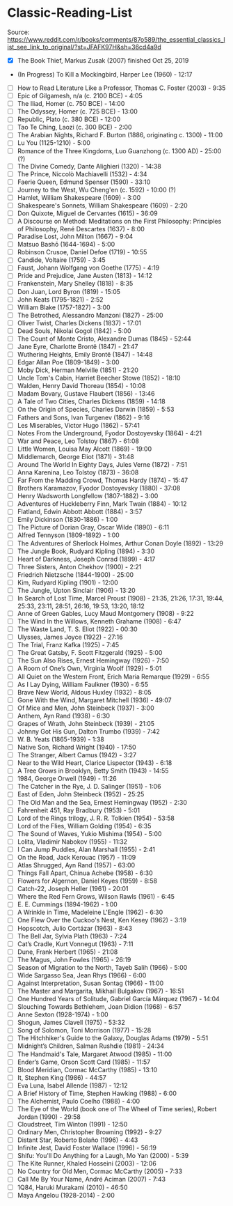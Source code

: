 # Classic-Reading-List
Source: https://www.reddit.com/r/books/comments/87o589/the_essential_classics_list_see_link_to_original/?st=JFAFK97H&sh=36cd4a9d

- [x] The Book Thief, Markus Zusak (2007) finished Oct 25, 2019
- (In Progress) To Kill a Mockingbird, Harper Lee (1960) - 12:17
- [ ] How to Read Literature Like a Professor, Thomas C. Foster (2003) - 9:35
- [ ] Epic of Gilgamesh, n/a (c. 2100 BCE) - 4:05
- [ ] The Iliad, Homer (c. 750 BCE) - 14:00
- [ ] The Odyssey, Homer (c. 725 BCE) - 13:00
- [ ] Republic, Plato (c. 380 BCE) - 12:00
- [ ] Tao Te Ching, Laozi (c. 300 BCE) - 2:00
- [ ] The Arabian Nights, Richard F. Burton (1886, originating c. 1300) - 11:00
- [ ] Lu You (1125-1210) - 5:00
- [ ] Romance of the Three Kingdoms, Luo Guanzhong (c. 1300 AD) - 25:00 (?)
- [ ] The Divine Comedy, Dante Alighieri (1320) - 14:38
- [ ] The Prince, Niccolò Machiavelli (1532) - 4:34
- [ ] Faerie Queen, Edmund Spenser (1590) - 33:10
- [ ] Journey to the West, Wu Cheng'en (c. 1592) - 10:00 (?)
- [ ] Hamlet, William Shakespeare (1609) - 3:00
- [ ] Shakespeare's Sonnets, William Shakespeare (1609) - 2:20
- [ ] Don Quixote, Miguel de Cervantes (1615) - 36:09
- [ ] A Discourse on Method: Meditations on the First Philosophy: Principles of Philosophy, René Descartes (1637) - 8:00
- [ ] Paradise Lost, John Milton (1667) - 9:04
- [ ] Matsuo Bashō (1644-1694) - 5:00
- [ ] Robinson Crusoe, Daniel Defoe (1719) - 10:55
- [ ] Candide, Voltaire (1759) - 3:45
- [ ] Faust, Johann Wolfgang von Goethe (1775) - 4:19
- [ ] Pride and Prejudice, Jane Austen (1813) - 14:12
- [ ] Frankenstein, Mary Shelley (1818) - 8:35
- [ ] Don Juan, Lord Byron (1819) - 15:05
- [ ] John Keats (1795-1821) - 2:52
- [ ] William Blake (1757-1827) - 3:00
- [ ] The Betrothed, Alessandro Manzoni (1827) - 25:00
- [ ] Oliver Twist, Charles Dickens (1837) - 17:01
- [ ] Dead Souls, Nikolai Gogol (1842) - 5:00
- [ ] The Count of Monte Cristo, Alexandre Dumas (1845) - 52:44
- [ ] Jane Eyre, Charlotte Brontë (1847) - 21:47
- [ ] Wuthering Heights, Emily Brontë (1847) - 14:48
- [ ] Edgar Allan Poe (1809-1849) - 3:00
- [ ] Moby Dick, Herman Melville (1851) - 21:20
- [ ] Uncle Tom's Cabin, Harriet Beecher Stowe (1852) - 18:10
- [ ] Walden, Henry David Thoreau (1854) - 10:08
- [ ] Madam Bovary, Gustave Flaubert (1856) - 13:46
- [ ] A Tale of Two Cities, Charles Dickens (1859) - 14:18
- [ ] On the Origin of Species, Charles Darwin (1859) - 5:53
- [ ] Fathers and Sons, Ivan Turgenev (1862) - 9:16
- [ ] Les Miserables, Victor Hugo (1862) - 57:41
- [ ] Notes From the Underground, Fyodor Dostoyevsky (1864) - 4:21
- [ ] War and Peace, Leo Tolstoy (1867) - 61:08
- [ ] Little Women, Louisa May Alcott (1869) - 19:00
- [ ] Middlemarch, George Eliot (1871) - 31:48
- [ ] Around The World In Eighty Days, Jules Verne (1872) - 7:51
- [ ] Anna Karenina, Leo Tolstoy (1873) - 36:08
- [ ] Far From the Madding Crowd, Thomas Hardy (1874) - 15:47
- [ ] Brothers Karamazov, Fyodor Dostoyevsky (1880) - 37:08
- [ ] Henry Wadsworth Longfellow (1807-1882) - 3:00
- [ ] Adventures of Huckleberry Finn, Mark Twain (1884) - 10:12
- [ ] Flatland, Edwin Abbott Abbott (1884) - 3:57
- [ ] Emily Dickinson (1830-1886) - 1:00
- [ ] The Picture of Dorian Gray, Oscar Wilde (1890) - 6:11
- [ ] Alfred Tennyson (1809-1892) - 1:00
- [ ] The Adventures of Sherlock Holmes, Arthur Conan Doyle (1892) - 13:29
- [ ] The Jungle Book, Rudyard Kipling (1894) - 3:30
- [ ] Heart of Darkness, Joseph Conrad (1899) - 4:17
- [ ] Three Sisters, Anton Chekhov (1900) - 2:21
- [ ] Friedrich Nietzsche (1844-1900) - 25:00
- [ ] Kim, Rudyard Kipling (1901) - 12:00
- [ ] The Jungle, Upton Sinclair (1906) - 13:20
- [ ] In Search of Lost Time, Marcel Proust (1908) - 21:35, 21:26, 17:31, 19:44, 25:33, 23:11, 28:51, 26:16, 19:53, 13:20, 18:12
- [ ] Anne of Green Gables, Lucy Maud Montgomery (1908) - 9:22
- [ ] The Wind In the Willows, Kenneth Grahame (1908) - 6:47
- [ ] The Waste Land, T. S. Eliot (1922) - 00:30
- [ ] Ulysses, James Joyce (1922) - 27:16
- [ ] The Trial, Franz Kafka (1925) - 7:45
- [ ] The Great Gatsby, F. Scott Fitzgerald (1925) - 5:00
- [ ] The Sun Also Rises, Ernest Hemingway (1926) - 7:50
- [ ] A Room of One’s Own, Virginia Woolf (1929) - 5:01
- [ ] All Quiet on the Western Front, Erich Maria Remarque (1929) - 6:55
- [ ] As I Lay Dying, William Faulkner (1930) - 6:55
- [ ] Brave New World, Aldous Huxley (1932) - 8:05
- [ ] Gone With the Wind, Margaret Mitchell (1936) - 49:07
- [ ] Of Mice and Men, John Steinbeck (1937) - 3:00
- [ ] Anthem, Ayn Rand (1938) - 6:30
- [ ] Grapes of Wrath, John Steinbeck (1939) - 21:05
- [ ] Johnny Got His Gun, Dalton Trumbo (1939) - 7:42
- [ ] W. B. Yeats (1865-1939) - 1:38
- [ ] Native Son, Richard Wright (1940) - 17:50
- [ ] The Stranger, Albert Camus (1942) - 3:27
- [ ] Near to the Wild Heart, Clarice Lispector (1943) - 6:18
- [ ] A Tree Grows in Brooklyn, Betty Smith (1943) - 14:55
- [ ] 1984, George Orwell (1949) - 11:26
- [ ] The Catcher in the Rye, J. D. Salinger (1951) - 1:06
- [ ] East of Eden, John Steinbeck (1952) - 25:25
- [ ] The Old Man and the Sea, Ernest Hemingway (1952) - 2:30
- [ ] Fahrenheit 451, Ray Bradbury (1953) - 5:01
- [ ] Lord of the Rings trilogy, J. R. R. Tolkien (1954) - 53:58
- [ ] Lord of the Flies, William Golding (1954) - 6:35
- [ ] The Sound of Waves, Yukio Mishima (1954) - 5:00
- [ ] Lolita, Vladimir Nabokov (1955) - 11:32
- [ ] I Can Jump Puddles, Alan Marshall (1955) - 2:41
- [ ] On the Road, Jack Kerouac (1957) - 11:09
- [ ] Atlas Shrugged, Ayn Rand (1957) - 63:00
- [ ] Things Fall Apart, Chinua Achebe (1958) - 6:30
- [ ] Flowers for Algernon, Daniel Keyes (1959) - 8:58
- [ ] Catch-22, Joseph Heller (1961) - 20:01
- [ ] Where the Red Fern Grows, Wilson Rawls (1961) - 6:45
- [ ] E. E. Cummings (1894-1962) - 1:00
- [ ] A Wrinkle in Time, Madeleine L'Engle (1962) - 6:30
- [ ] One Flew Over the Cuckoo's Nest, Ken Kesey (1962) - 3:19
- [ ] Hopscotch, Julio Cortázar (1963) - 8:43
- [ ] The Bell Jar, Sylvia Plath (1963) - 7:24
- [ ] Cat’s Cradle, Kurt Vonnegut (1963) - 7:11
- [ ] Dune, Frank Herbert (1965) - 21:08
- [ ] The Magus, John Fowles (1965) - 26:19
- [ ] Season of Migration to the North, Tayeb Salih (1966) - 5:00
- [ ] Wide Sargasso Sea, Jean Rhys (1966) - 6:00
- [ ] Against Interpretation, Susan Sontag (1966) - 11:00
- [ ] The Master and Margarita, Mikhail Bulgakov (1967) - 16:51
- [ ] One Hundred Years of Solitude, Gabriel García Márquez (1967) - 14:04
- [ ] Slouching Towards Bethlehem, Joan Didion (1968) - 6:57
- [ ] Anne Sexton (1928-1974) - 1:00
- [ ] Shogun, James Clavell (1975) - 53:32
- [ ] Song of Solomon, Toni Morrison (1977) - 15:28
- [ ] The Hitchhiker's Guide to the Galaxy, Douglas Adams (1979) - 5:51
- [ ] Midnight’s Children, Salman Rushdie (1981) - 24:34
- [ ] The Handmaid's Tale, Margaret Atwood (1985) - 11:00
- [ ] Ender’s Game, Orson Scott Card (1985) - 11:57
- [ ] Blood Meridian, Cormac McCarthy (1985) - 13:10
- [ ] It, Stephen King (1986) - 44:57
- [ ] Eva Luna, Isabel Allende (1987) - 12:12
- [ ] A Brief History of Time, Stephen Hawking (1988) - 6:00
- [ ] The Alchemist, Paulo Coelho (1988) - 4:00
- [ ] The Eye of the World (book one of The Wheel of Time series), Robert Jordan (1990) - 29:58
- [ ] Cloudstreet, Tim Winton (1991) - 12:50
- [ ] Ordinary Men, Christopher Browning (1992) - 9:27
- [ ] Distant Star, Roberto Bolaño (1996) - 4:43
- [ ] Infinite Jest, David Foster Wallace (1996) - 56:19
- [ ] Shifu: You'll Do Anything for a Laugh, Mo Yan (2000) - 5:39
- [ ] The Kite Runner, Khaled Hosseini (2003) - 12:06
- [ ] No Country for Old Men, Cormac McCarthy (2005) - 7:33
- [ ] Call Me By Your Name, André Aciman (2007) - 7:43
- [ ] 1Q84, Haruki Murakami (2010) - 46:50
- [ ] Maya Angelou (1928-2014) - 2:00
